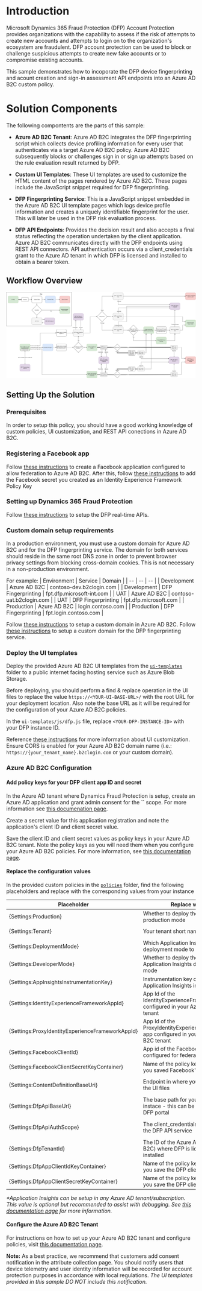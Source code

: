 # Introduction

Microsoft Dynamics 365 Fraud Protection (DFP) Account Protection provides organizations with the capability to assess if the risk of attempts to create new accounts and attempts to login on to the organization's ecosystem are fraudulent. DFP account protection can be used to block or challenge suspicious attempts to create new fake accounts or to compromise existing accounts.

This sample demonstrates how to incoporate the DFP device fingerprinting and acount creation and sign-in assessment API endpoints into an Azure AD B2C custom policy.

# Solution Components

The following compontents are the parts of this sample:

- **Azure AD B2C Tenant**: Azure AD B2C integrates the DFP fingerprinting script which collects
    device profiling information for every user that authenticates via a target Azure AD B2C policy.
    Azure AD B2C subsequently blocks or challenges sign in or sign up attempts based on the rule
    evaluation result returned by DFP.

- **Custom UI Templates**: These UI templates are used to customize the HTML content of the pages
    rendered by Azure AD B2C. These pages include the JavaScript snippet required for DFP fingerprinting.

- **DFP Fingerprinting Service**: This is a JavaScript snippet embedded in the Azure AD B2C
    UI template pages which logs device profile information and creates a uniquely
    identifiable fingerprint for the user. This will later be used in the DFP risk
    evaluation process.

- **DFP API Endpoints**: Provides the decision result and also accepts a final
    status reflecting the operation undertaken by the client application. Azure
    AD B2C communicates directly with the DFP endpoints using REST API connectors.
    API authentication occurs via a client_credentials grant to the Azure AD tenant
    in which DFP is licensed and installed to obtain a bearer token.

## Workflow Overview

![DFP process flow](./media/DFPFlow.drawio.png)

## Setting Up the Solution

### Prerequisites

In order to setup this policy, you should have a good working knowledge of custom policies, UI customization, and REST API conections in Azure AD B2C.

### Registering a Facebook app

Follow [these instructions](https://docs.microsoft.com/en-us/azure/active-directory-b2c/identity-provider-facebook#create-a-facebook-application) to create a Facebook application configured to allow federation to Azure AD B2C. After this, follow [these instructions](https://docs.microsoft.com/en-us/azure/active-directory-b2c/custom-policy-get-started#create-the-facebook-key) to add the Facebook secret you created as an Identity Experience Framework Policy Key

### Setting up Dynamics 365 Fraud Protection

Follow [these instructions](https://docs.microsoft.com/en-us/dynamics365/fraud-protection/integrate-real-time-api) to setup the DFP real-time APIs.

### Custom domain setup requirements

In a production environment, you must use a custom domain for Azure AD B2C and for the DFP fingerprinting service. The domain for both services should reside in the same root DNS zone in order to prevent browser privacy settings from blocking cross-domain cookies. This is not necessary in a non-production environment.

For example:
| Environment       | Service               | Domain                    |
| --                | --                    | --                        |
| Development       | Azure AD B2C          | contoso-dev.b2clogin.com  |
| Development       | DFP Fingerprinting    | fpt.dfp.microsoft-int.com |
| UAT               | Azure AD B2C          | contoso-uat.b2clogin.com  |
| UAT               | DFP Fingerprinting    | fpt.dfp.microsoft.com     |
| Production        | Azure AD B2C          | login.contoso.com         |
| Production        | DFP Fingerprinting    | fpt.login.contoso.com     |

Follow [these instructions](https://docs.microsoft.com/en-us/azure/active-directory-b2c/custom-domain?pivots=b2c-custom-policy) to setup a custom domain in Azure AD B2C.
Follow [these instructions](https://docs.microsoft.com/en-us/dynamics365/fraud-protection/device-fingerprinting#set-up-dns) to setup a custom domain for the DFP fingerprinting service.

### Deploy the UI templates

Deploy the provided Azure AD B2C UI templates from the [`ui-templates`](./ui-templates/) folder to a public internet facing hosting service such as Azure Blob Storage.

Before deploying, you should perform a find & replace operation in the UI files to replace the value `https://<YOUR-UI-BASE-URL>/` with the root URL for your deployment location. Also note the base URL as it will be required for the configuration of your Azure AD B2C policies.

In the `ui-templates/js/dfp.js` file, replace `<YOUR-DFP-INSTANCE-ID>` with your DFP instance ID.

Reference [these instructions](https://docs.microsoft.com/en-us/azure/active-directory-b2c/customize-ui-with-html?pivots=b2c-custom-policy) for more information about UI customization. Ensure CORS is enabled for your Azure AD B2C domain name (i.e.: `https://{your_tenant_name}.b2clogin.com` or your custom domain).

### Azure AD B2C Configuration

#### Add policy keys for your DFP client app ID and secret

In the Azure AD tenant where Dynamics Fraud Protection is setup, create an Azure AD application and grant admin consent for the `` scope. For more information see [this documenation page](https://docs.microsoft.com/en-us/dynamics365/fraud-protection/integrate-real-time-api#create-azure-active-directory-applications).

Create a secret value for this application registration and note the application's client ID and client secret value.

Save the client ID and client secret values as policy keys in your Azure AD B2C tenant. Note the policy keys as you will need them when you configure your Azure AD B2C policies. For more information, see [this documentation page](https://docs.microsoft.com/en-us/azure/active-directory-b2c/policy-keys-overview).

#### Replace the configuration values

In the provided custom policies in the [`policies`](./policies/) folder, find the following placeholders and replace with the corresponding values from your instance

| Placeholder | Replace with | Example |
| -- | -- | -- |
| {Settings:Production} | Whether to deploy the policies in production mode | `true` or `false` |
| {Settings:Tenant} | Your tenant short name | `your-tenant` (from your-tenant.onmicrosoft.com)
| {Settings:DeploymentMode} | Which Application Insights deployment mode to use | `Production` or `Development`
| {Settings:DeveloperMode} | Whether to deploy the policies in Application Insights developer mode | `true` or `false` |
| {Settings:AppInsightsInstrumentationKey} | Instrumentation key of your Application Insights instance* | `01234567-89ab-cdef-0123-456789abcdef` |
| {Settings:IdentityExperienceFrameworkAppId} | App Id of the IdentityExperienceFramework app configured in your Azure AD B2C tenant | `01234567-89ab-cdef-0123-456789abcdef` |
| {Settings:ProxyIdentityExperienceFrameworkAppId} | App Id of the ProxyIdentityExperienceFramework app configured in your Azure AD B2C tenant | `01234567-89ab-cdef-0123-456789abcdef` |
| {Settings:FacebookClientId} | App id of the Facebook app you configured for federation with B2C | `000000000000000` |
| {Settings:FacebookClientSecretKeyContainer} | Name of the policy key in which you saved Facebook's app secret | `B2C_1A_FacebookAppSecret` |
| {Settings:ContentDefinitionBaseUri} | Endpoint in where you deployed the UI files | `https://<my-storage-account>.blob.core.windows.net/<my-storage-container>` |
| {Settings:DfpApiBaseUrl} | The base path for your DFP API instace - this can be found in the DFP portal | `https://tenantname-01234567-89ab-cdef-0123-456789abcdef.api.dfp.dynamics.com/v1.0/` |
| {Settings:DfpApiAuthScope} | The client_credentials scope for the DFP API service | `https://api.dfp.dynamics-int.com/.default` or `https://api.dfp.dynamics.com/.default` |
| {Settings:DfpTenantId} | The ID of the Azure AD tenant (not B2C) where DFP is licensed and installed | `01234567-89ab-cdef-0123-456789abcdef` or `consoto.onmicrosoft.com` |
| {Settings:DfpAppClientIdKeyContainer} | Name of the policy key in which you save the DFP client ID  | `B2C_1A_DFPClientId` |
| {Settings:DfpAppClientSecretKeyContainer} | Name of the policy key in which you save the DFP client secret | `B2C_1A_DFPClientSecret` |


_\*Application Insights can be setup in any Azure AD tenant/subscription. This value is optional but recommended to assist with debugging. See [this documentation page](https://docs.microsoft.com/en-us/azure/active-directory-b2c/troubleshoot-with-application-insights) for more information._

#### Configure the Azure AD B2C Tenant

For instructions on how to set up your Azure AD B2C tenant and configure policies, visit [this
documentation page](https://docs.microsoft.com/en-us/azure/active-directory-b2c/custom-policy-get-started?tabs=applications#custom-policy-starter-pack).

**Note:** As a best practice, we recommend that customers add consent notification in the attribute collection page. 
You should notify users that device telemetry and user identity information will be recorded for account protection purposes in accordance with local regulations. _The UI templates provided in this sample DO NOT include this notification._